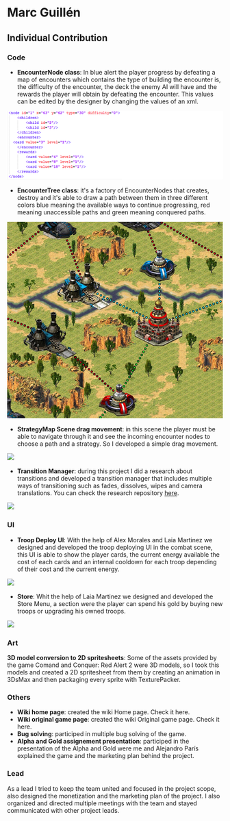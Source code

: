 # Marc Guillén
## Individual Contribution

### Code

 - **EncounterNode class**: In blue alert the player progress by defeating a map of encounters which contains the type of building the encounter is, the difficulty of the encounter, the deck the enemy AI will have and the rewards the player will obtain by defeating the encounter.  This values can be edited by the designer by changing the values of an xml.

<img src="Readme_Files/nodes.png">

- **EncounterTree class**: it's a factory of EncounterNodes that creates, destroy and it's able to draw a path between them in three different colors blue meaning the available ways to continue progressing, red meaning unaccessible paths and green meaning conquered paths.

<img src="Readme_Files/strategymap.jpg">

- **StrategyMap Scene drag movement**: in this scene the player must be able to navigate through it and see the incoming encounter nodes to choose a path and a strategy. So I developed a simple drag movement.

<img src="Readme_Files/drag.gif">

- **Transition Manager**: during this project I did a research about transitions and developed a transition manager that includes multiple ways of transitioning such as fades, dissolves, wipes and camera translations. You can check the research repository [here](https://marcgs96.github.io/Camera-Transitions-Research/). 

<img src="Readme_Files/transitionmanager.gif">


### UI

- **Troop Deploy UI**: With the help of Alex Morales and Laia Martinez we designed and developed the troop deploying UI in the combat scene, this UI is able to show the player cards, the current energy available the cost of each cards and an internal cooldown for each troop depending of their cost and the current energy.

<img src="Readme_Files/combat_bar.gif">

- **Store**: Whit the help of Laia Martinez we designed and developed the Store Menu, a section were the player can spend his gold by buying new troops or upgrading his owned troops.

<img src="Readme_Files/store.gif">

### Art

**3D model conversion to 2D spritesheets**: Some of the assets provided by the game Comand and Conquer: Red Alert 2 were 3D models, so I took this models and created a 2D spritesheet from them by creating an animation in 3DsMax and then packaging every sprite with TexturePacker.

### Others

- **Wiki home page**: created the wiki Home page. Check it here.
- **Wiki original game page**: created the wiki Original game page. Check it here.
- **Bug solving**: participed in multiple bug solving of the game.
- **Alpha and Gold assignement presentation**: participed in the presentation of the Alpha and Gold were me and Alejandro París explained the game and the marketing plan behind the project.

### Lead

As a lead I tried to keep the team united and focused in the project scope, also designed the monetization and the marketing plan of the project. I also organized and directed multiple meetings with the team and stayed communicated with other project leads.
